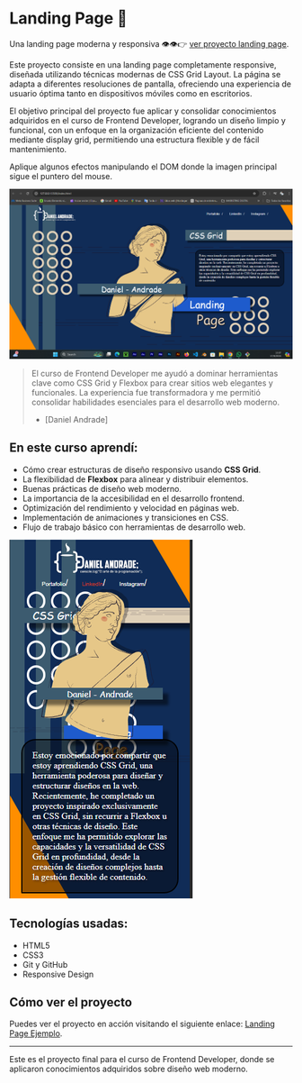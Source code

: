 # Landing Page 🚀

Una landing page moderna y responsiva 👁️👁️👉 [ver proyecto landing page](https://danielandradecv.github.io/Landing-solo-con-css-grid/).

Este proyecto consiste en una landing page completamente responsive, diseñada utilizando técnicas modernas de CSS Grid Layout. La página se adapta a diferentes resoluciones de pantalla, ofreciendo una experiencia de usuario óptima tanto en dispositivos móviles como en escritorios.

El objetivo principal del proyecto fue aplicar y consolidar conocimientos adquiridos en el curso de Frontend Developer, logrando un diseño limpio y funcional, con un enfoque en la organización eficiente del contenido mediante display grid, permitiendo una estructura flexible y de fácil mantenimiento.

Aplique algunos efectos manipulando el DOM donde la imagen principal sigue el puntero del mouse.

![Captura de la landing page](https://github.com/danielandradecv/Landing-solo-con-css-grid/blob/main/img/Captura%20de%20pantalla%202024-09-17%20153811.png)

> El curso de Frontend Developer me ayudó a dominar herramientas clave como CSS Grid y Flexbox para crear sitios web elegantes y funcionales. La experiencia fue transformadora y me permitió consolidar habilidades esenciales para el desarrollo web moderno.
> - [Daniel Andrade]

## En este curso aprendí:

- Cómo crear estructuras de diseño responsivo usando **CSS Grid**.
- La flexibilidad de **Flexbox** para alinear y distribuir elementos.
- Buenas prácticas de diseño web moderno.
- La importancia de la accesibilidad en el desarrollo frontend.
- Optimización del rendimiento y velocidad en páginas web.
- Implementación de animaciones y transiciones en CSS.
- Flujo de trabajo básico con herramientas de desarrollo web.

![](https://github.com/danielandradecv/Landing-solo-con-css-grid/blob/main/img/Captura%20de%20pantalla%202024-09-17%20154417.png)

## Tecnologías usadas:

- HTML5
- CSS3 
- Git y GitHub
- Responsive Design

## Cómo ver el proyecto

Puedes ver el proyecto en acción visitando el siguiente enlace: [Landing Page Ejemplo](https://danielandradecv.github.io/Landing-solo-con-css-grid/).

---

Este es el proyecto final para el curso de Frontend Developer, donde se aplicaron conocimientos adquiridos sobre diseño web moderno.

